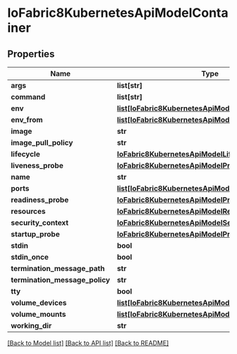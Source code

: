 # IoFabric8KubernetesApiModelContainer

## Properties
Name | Type | Description | Notes
------------ | ------------- | ------------- | -------------
**args** | **list[str]** |  | [optional] 
**command** | **list[str]** |  | [optional] 
**env** | [**list[IoFabric8KubernetesApiModelEnvVar]**](IoFabric8KubernetesApiModelEnvVar.md) |  | [optional] 
**env_from** | [**list[IoFabric8KubernetesApiModelEnvFromSource]**](IoFabric8KubernetesApiModelEnvFromSource.md) |  | [optional] 
**image** | **str** |  | [optional] 
**image_pull_policy** | **str** |  | [optional] 
**lifecycle** | [**IoFabric8KubernetesApiModelLifecycle**](IoFabric8KubernetesApiModelLifecycle.md) |  | [optional] 
**liveness_probe** | [**IoFabric8KubernetesApiModelProbe**](IoFabric8KubernetesApiModelProbe.md) |  | [optional] 
**name** | **str** |  | [optional] 
**ports** | [**list[IoFabric8KubernetesApiModelContainerPort]**](IoFabric8KubernetesApiModelContainerPort.md) |  | [optional] 
**readiness_probe** | [**IoFabric8KubernetesApiModelProbe**](IoFabric8KubernetesApiModelProbe.md) |  | [optional] 
**resources** | [**IoFabric8KubernetesApiModelResourceRequirements**](IoFabric8KubernetesApiModelResourceRequirements.md) |  | [optional] 
**security_context** | [**IoFabric8KubernetesApiModelSecurityContext**](IoFabric8KubernetesApiModelSecurityContext.md) |  | [optional] 
**startup_probe** | [**IoFabric8KubernetesApiModelProbe**](IoFabric8KubernetesApiModelProbe.md) |  | [optional] 
**stdin** | **bool** |  | [optional] 
**stdin_once** | **bool** |  | [optional] 
**termination_message_path** | **str** |  | [optional] 
**termination_message_policy** | **str** |  | [optional] 
**tty** | **bool** |  | [optional] 
**volume_devices** | [**list[IoFabric8KubernetesApiModelVolumeDevice]**](IoFabric8KubernetesApiModelVolumeDevice.md) |  | [optional] 
**volume_mounts** | [**list[IoFabric8KubernetesApiModelVolumeMount]**](IoFabric8KubernetesApiModelVolumeMount.md) |  | [optional] 
**working_dir** | **str** |  | [optional] 

[[Back to Model list]](../README.md#documentation-for-models) [[Back to API list]](../README.md#documentation-for-api-endpoints) [[Back to README]](../README.md)

